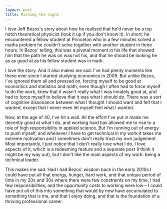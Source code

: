 ```yaml
---
layour: post
title: Missing the signs
---
```

I love Jeff Bezos's story about how he realised that he'd never be a top notch theoretical physicist (look it up if you don't know it). In short: he encountered a fellow student at Princeton who in a few minutes solved a maths problem he couldn't solve together with another student in three hours. In Bezos' telling, this was a pivotal moment in his life that showed him that the path he was on was not his, and that he should be looking he as as good at as his fellow student was in math.

I love the story. And it also makes me sad. I've had plenty moments like these ever since I started studying economics in 2009. But unlike Bezos, I've ignored them all and pressed on, forcing myself to be good at economics and statistics and math, even though I often had to force myself to do the work, knew that it wasn't really what I was innately good at, and had to force myself to believe that it was what I should do. There was a sort of cognitive dissonance between what I thought I should want and felt that I wanted, except that I never even let myself feel what I wanted.

Now, at the age of 40, I've hit a wall. All the effort I've put in made me decently good at what I do, and working hard has allowed me to rise to a role of high responsibility in applied science. But I'm running out of energy to push myself, and whenever I have to get technical in my work it takes me extreme motivation and I sometimes don't really trust my own judgement. Most importantly, I just notice that I don't really love what I do. I love aspects of it, which is a redeeming feature and a separate post (I think it might be my way out), but I don't like the main aspects of my work: being a technical leader.

This makes me sad. Had I had Bezos' wisdom back in the early 2010s I could have put all that energy, hunger, hard work, and that unique period of time in my 20s and 30s where there were few constraints on my time, I had few responsibilities, and the opportunity costs to working were low – I could have put all of this into something that would by now have accumulated to something that is me, and that I enjoy doing, and that is the foundation of a thriving professional career.